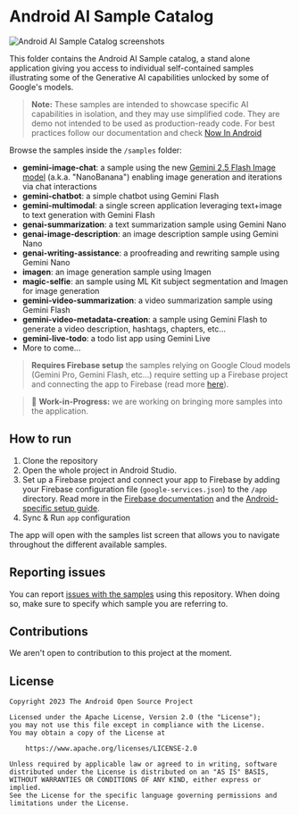 # Android AI Sample Catalog

![Android AI Sample Catalog screenshots](https://developer.android.com/static/ai/assets/images/ai_catalog_screenshot_1440.png)

This folder contains the Android AI Sample catalog, a stand alone application giving you access to 
individual self-contained samples illustrating some of the Generative AI capabilities unlocked by 
some of Google's models.

> **Note:** These samples are intended to showcase specific AI capabilities in isolation, and they may use
> simplified code. They are demo not intended to be used as production-ready code.
> For best practices follow our documentation and check
> [Now In Android](https://github.com/android/nowinandroid)

Browse the samples inside the `/samples` folder:

- **gemini-image-chat**: a sample using the new [Gemini 2.5 Flash Image model](https://developers.googleblog.com/en/introducing-gemini-2-5-flash-image/) (a.k.a. "NanoBanana") enabling image generation and iterations via chat interactions
- **gemini-chatbot**: a simple chatbot using Gemini Flash
- **gemini-multimodal**: a single screen application leveraging text+image to text generation with Gemini Flash
- **genai-summarization**: a text summarization sample using Gemini Nano
- **genai-image-description**: an image description sample using Gemini Nano
- **genai-writing-assistance**: a proofreading and rewriting sample using Gemini Nano
- **imagen**: an image generation sample using Imagen
- **magic-selfie**: an sample using ML Kit subject segmentation and Imagen for image generation
- **gemini-video-summarization**: a video summarization sample using Gemini Flash
- **gemini-video-metadata-creation**: a sample using Gemini Flash to generate a video description, hashtags, chapters, etc...
- **gemini-live-todo**: a todo list app using Gemini Live
- More to come...

> **Requires Firebase setup** the samples relying on Google Cloud models (Gemini Pro, Gemini Flash, etc...) 
> require setting up a Firebase project and connecting the app to Firebase (read more [here](https://firebase.google.com/docs/ai-logic/get-started?platform=android&api=dev#set-up-firebase)).   

> 🚧 **Work-in-Progress:** we are working on bringing more samples into the application.

## How to run

1. Clone the repository
2. Open the whole project in Android Studio.
3. Set up a Firebase project and connect your app to Firebase by adding your Firebase configuration 
file (`google-services.json`) to the `/app` directory. Read more in the [Firebase documentation](https://firebase.google.com/docs/ai-logic/get-started?platform=android&api=dev#set-up-firebase) and the [Android-specific setup guide](https://firebase.google.com/docs/android/learn-more?authuser=0#google-services-plugin-and-file).
4. Sync & Run `app` configuration

The app will open with the samples list screen that allows you to navigate throughout the different 
available samples.

## Reporting issues

You can report [issues with the samples](https://github.com/android/ai-samples/issues) using
this repository. When doing so, make sure to specify which sample you are referring to.

## Contributions

We aren't open to contribution to this project at the moment.

## License

```
Copyright 2023 The Android Open Source Project
 
Licensed under the Apache License, Version 2.0 (the "License");
you may not use this file except in compliance with the License.
You may obtain a copy of the License at

    https://www.apache.org/licenses/LICENSE-2.0

Unless required by applicable law or agreed to in writing, software
distributed under the License is distributed on an "AS IS" BASIS,
WITHOUT WARRANTIES OR CONDITIONS OF ANY KIND, either express or implied.
See the License for the specific language governing permissions and
limitations under the License.
```
